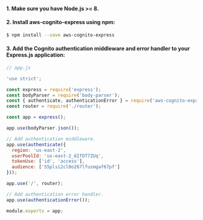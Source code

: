 #### 1. Make sure you have Node.js >= 8.

#### 2. Install aws-cognito-express using npm:
    
```bash
$ npm install --save aws-cognito-express
```
    
#### 3. Add the Cognito authentication middleware and error handler to your Express.js application:
    
```javascript
// app.js

'use strict';

const express = require('express');
const bodyParser = require('body-parser');
const { authenticate, authenticationError } = require('aws-cognito-express');
const router = require('./router');

const app = express();

app.use(bodyParser.json());

// Add authentication middleware.
app.use(authenticate({
  region: 'us-east-2',
  userPoolId: 'us-east-2_6IfDT7ZUq',
  tokenUse: ['id', 'access'],
  audience: ['55plsi2cl0o267lfusmgaf67pf']
}));

app.use('/', router);

// Add authentication error handler.
app.use(authenticationError());

module.exports = app;
```